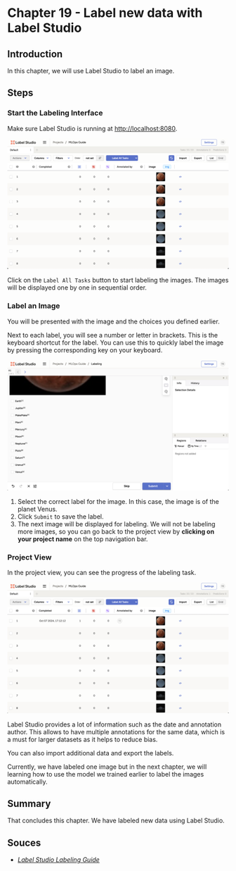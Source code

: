# Chapter 19 - Label new data with Label Studio

## Introduction

In this chapter, we will use Label Studio to label an image.

## Steps

### Start the Labeling Interface

Make sure Label Studio is running at <http://localhost:8080>.

![Label Studio Label All Tasks](../assets/images/label-studio-label-all-tasks.png)

Click on the `Label All Tasks` button to start labeling the images. The images
will be displayed one by one in sequential order.

### Label an Image

You will be presented with the image and the choices you defined earlier.

Next to each label, you will see a number or letter in brackets. This is the
keyboard shortcut for the label. You can use this to quickly label the image by
pressing the corresponding key on your keyboard.

![Label Studio Label Image](../assets/images/label-studio-label-image.png)

1. Select the correct label for the image. In this case, the image is of the
   planet Venus.
2. Click `Submit` to save the label.
3. The next image will be displayed for labeling. We will not be labeling more
   images, so you can go back to the project view by
   **clicking on your project name** on the top navigation bar.

### Project View

In the project view, you can see the progress of the labeling task.

![Label Studio Label Project View](../assets/images/label-studio-label-project-view.png)

Label Studio provides a lot of information such as the date and annotation
author. This allows to have multiple annotations for the same data, which is a
must for larger datasets as it helps to reduce bias.

You can also import additional data and export the labels. 

Currently, we have labeled one image but in the next chapter, we will learning
how to use the model we trained earlier to label the images automatically.

## Summary

That concludes this chapter. We have labeled new data using Label Studio.

## Souces

- [_Label Studio Labeling Guide_](https://labelstud.io/guide/labeling)
